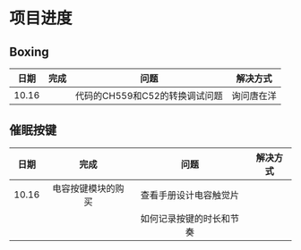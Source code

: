 # 项目进度
## Boxing
|日期|完成|问题|解决方式|
|:-:|:-:|:-:|:-:|
|10.16||代码的CH559和C52的转换调试问题|询问唐在洋
## 催眠按键
|日期|完成|问题|解决方式|
|:-:|:-:|:-:|:-:|
|10.16|电容按键模块的购买|查看手册设计电容触觉片|
|||如何记录按键的时长和节奏